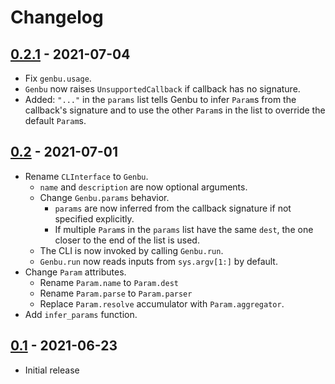 # Changelog

## [0.2.1] - 2021-07-04

-   Fix `genbu.usage`.
-   `Genbu` now raises `UnsupportedCallback` if callback has no
    signature.
-   Added: `"..."` in the `params` list tells Genbu to infer `Param`s
    from the callback's signature and to use the other `Param`s in the
    list to override the default `Param`s.

## [0.2] - 2021-07-01

- Rename `CLInterface` to `Genbu`.
    + `name` and `description` are now optional arguments.
    + Change `Genbu.params` behavior.
        *   `params` are now inferred from the callback signature if not
            specified explicitly.
        *   If multiple `Param`s in the `params` list have the same `dest`,
            the one closer to the end of the list is used.
    + The CLI is now invoked by calling `Genbu.run`.
    + `Genbu.run` now reads inputs from `sys.argv[1:]` by default.
- Change `Param` attributes.
    + Rename `Param.name` to `Param.dest`
    + Rename `Param.parse` to `Param.parser`
    + Replace `Param.resolve` accumulator with `Param.aggregator`.
- Add `infer_params` function.

## [0.1] - 2021-06-23

- Initial release

[0.2.1]: https://github.com/lggruspe/genbu/releases/tag/v0.2.1
[0.2]: https://github.com/lggruspe/genbu/releases/tag/v0.2
[0.1]: https://github.com/lggruspe/genbu/releases/tag/v0.1
